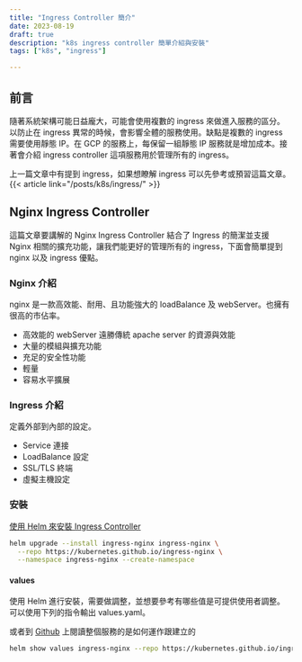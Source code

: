 ```yaml
---
title: "Ingress Controller 簡介"
date: 2023-08-19
draft: true
description: "k8s ingress controller 簡單介紹與安裝"
tags: ["k8s", "ingress"]

---
```

## 前言
隨著系統架構可能日益龐大，可能會使用複數的 ingress 來做進入服務的區分。以防止在 ingress 異常的時候，會影響全體的服務使用。缺點是複數的 ingress 需要使用靜態 IP。在 GCP 的服務上，每保留一組靜態 IP 服務就是增加成本。接著會介紹 ingress controller 這項服務用於管理所有的 ingress。

上一篇文章中有提到 ingress，如果想瞭解 ingress 可以先參考或預習這篇文章。
{{< article link="/posts/k8s/ingress/" >}} 

## Nginx Ingress Controller
這篇文章要講解的 Nginx Ingress Controller 結合了 Ingress 的簡潔並支援 Nginx 相關的擴充功能，讓我們能更好的管理所有的 ingress，下面會簡單提到 nginx 以及 ingress 優點。

### Nginx 介紹
nginx 是一款高效能、耐用、且功能強大的 loadBalance 及 webServer。也擁有很高的市佔率。
- 高效能的 webServer 遠勝傳統 apache server 的資源與效能
- 大量的模組與擴充功能
- 充足的安全性功能
- 輕量
- 容易水平擴展

### Ingress 介紹
定義外部到內部的設定。
- Service 連接
- LoadBalance 設定
- SSL/TLS 終端
- 虛擬主機設定

### 安裝
[使用 Helm 來安裝 Ingress Controller](https://kubernetes.github.io/ingress-nginx/deploy/#quick-start)

```bash
helm upgrade --install ingress-nginx ingress-nginx \
  --repo https://kubernetes.github.io/ingress-nginx \
  --namespace ingress-nginx --create-namespace
```

#### values
使用 Helm 進行安裝，需要做調整，並想要參考有哪些值是可提供使用者調整。可以使用下列的指令輸出 values.yaml。

或者到 [Github](https://github.com/kubernetes/ingress-nginx) 上閱讀整個服務的是如何運作跟建立的

```bash
helm show values ingress-nginx --repo https://kubernetes.github.io/ingress-nginx
```
